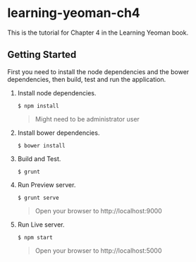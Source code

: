 # learning-yeoman-ch4
This is the tutorial for Chapter 4 in the Learning Yeoman book.

## Getting Started
First you need to install the node dependencies and the bower dependencies, then build, test and run the application. 

1. Install node dependencies.
	
	```
	$ npm install 
	```

	> Might need to be administrator user

2. Install bower dependencies.

	```
	$ bower install
	```

3. Build and Test.

	```
	$ grunt
	```

4. Run Preview server.
	
	```
	$ grunt serve
	```

	> Open your browser to http://localhost:9000

5. Run Live server.

	```
	$ npm start
	```

	> Open your browser to http://localhost:5000